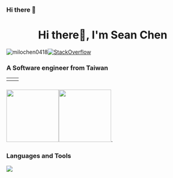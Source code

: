 ### Hi there 👋 



<h1 align="center">Hi there👋, I'm Sean Chen </h1>
<img src="https://komarev.com/ghpvc/?username=milochen&color=800080" alt="milochen0418"/><a href="https://stackoverflow.com/users/10756025/milo-chen" target="_blank"><img alt="StackOverflow" src="https://stackoverflow-badge.vercel.app/?userID=10756025" /></a>

### A Software engineer from Taiwan 
|  |   |
| :-----|  :----: |
|  |


###    


<img align="" height="137px" src="https://github-readme-stats-one-rosy.vercel.app/api?username=sean85120&hide_title=true&hide_border=true&show_icons=true&count_private=true&line_height=21&theme=dracula" /><img align="" height="137px" src="https://github-readme-stats-one-rosy.vercel.app/api/top-langs/?username=sean85120&hide_title=true&hide_border=true&layout=compact&hide=html&theme=dracula" />. 





### Languages and Tools
![](https://skillicons.dev/icons?i=linux,nginx,nodejs,py,js,ts,java,kotlin,swift,php,c,cpp,cs,go,visualstudio,vscode,vim,eclipse,dotnet,qt,gtk,jquery,bootstrap,threejs,css,sass,html,flask,tensorflow,react,processing,arduino,raspberrypi,bash,selenium,mongodb,sqlite,mysql,postgres,redis,firebase,postman,netlify,docker,git,github,gitlab,stackoverflow,linkedin,twitter&theme=light&perline=25)


<!--
- 💬 I'm INFP Mensa guy who major in Law/EE/CS
- 🔭 I’m currently working on teacher in rural middle school...
- 🌱 I’m currently learning bachata...
- 👯 I’m looking to collaborate on reducing the gap between the poor and the rich in the world...
- 😄 My 50+ contributions on open source & community [are here](https://github.com/milochen0418/milochen0418/blob/main/all_contribution.md)
- ⚡ Fun fact 1: I'm alwasy 18 years old forever. Just want to be a pure person. 
- ⚡ Fun fact 2: I was a software architect, product manager and sensior engineer before. 
- ⚡ Fun fact 3: I'm also a creator of apple carplay from zero idea, In the past years, I'm also making many different kind of innovation by AI, IoT, app and web in the industries of automotive, medical device, hospital, security and consumer electronics. And I have 100,000+ follower on my [LinkedIn profile](https://www.linkedin.com/in/milo-chen/).
-->


<!--
**milochen0418/milochen0418** is a ✨ _special_ ✨ repository because its `README.md` (this file) appears on your GitHub profile.

Here are some ideas to get you started:

- 🔭 I’m currently working on ...
- 🌱 I’m currently learning ...
- 👯 I’m looking to collaborate on ...
- 🤔 I’m looking for help with ...
- 💬 Ask me about ...
- 📫 How to reach me: ...
- 😄 Pronouns: ...
- ⚡ Fun fact: ...
-->
